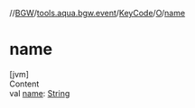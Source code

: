 //[BGW](../../../../index.md)/[tools.aqua.bgw.event](../../index.md)/[KeyCode](../index.md)/[O](index.md)/[name](name.md)



# name  
[jvm]  
Content  
val [name](name.md): [String](https://kotlinlang.org/api/latest/jvm/stdlib/kotlin/-string/index.html)  



